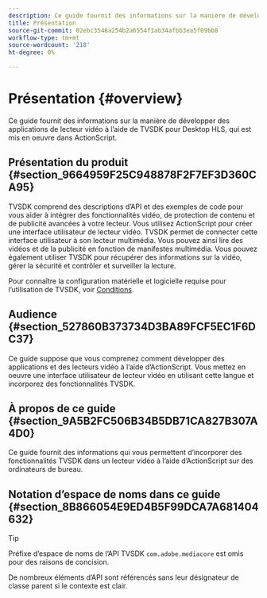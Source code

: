 ```yaml
---
description: Ce guide fournit des informations sur la manière de développer des applications de lecteur vidéo à l’aide de TVSDK pour Desktop HLS, qui est mis en oeuvre dans ActionScript.
title: Présentation
source-git-commit: 02ebc3548a254b2a6554f1ab34afbb3ea5f09bb8
workflow-type: tm+mt
source-wordcount: '218'
ht-degree: 0%

---
```


# Présentation {#overview}

Ce guide fournit des informations sur la manière de développer des applications de lecteur vidéo à l’aide de TVSDK pour Desktop HLS, qui est mis en oeuvre dans ActionScript.

## Présentation du produit {#section_9664959F25C948878F2F7EF3D360CA95}

TVSDK comprend des descriptions d’API et des exemples de code pour vous aider à intégrer des fonctionnalités vidéo, de protection de contenu et de publicité avancées à votre lecteur. Vous utilisez ActionScript pour créer une interface utilisateur de lecteur vidéo. TVSDK permet de connecter cette interface utilisateur à son lecteur multimédia. Vous pouvez ainsi lire des vidéos et de la publicité en fonction de manifestes multimédia. Vous pouvez également utiliser TVSDK pour récupérer des informations sur la vidéo, gérer la sécurité et contrôler et surveiller la lecture.

Pour connaître la configuration matérielle et logicielle requise pour l’utilisation de TVSDK, voir [Conditions](../../c-psdk-dhls-1.4-introduction/overview-prod-audience-guide/requirements/r-psdk-dhls-1.4-requirements-system.md).

## Audience {#section_527860B373734D3BA89FCF5EC1F6DC37}

Ce guide suppose que vous comprenez comment développer des applications et des lecteurs vidéo à l’aide d’ActionScript. Vous mettez en oeuvre une interface utilisateur de lecteur vidéo en utilisant cette langue et incorporez des fonctionnalités TVSDK.

## À propos de ce guide {#section_9A5B2FC506B34B5DB71CA827B307A4D0}

Ce guide fournit des informations qui vous permettent d’incorporer des fonctionnalités TVSDK dans un lecteur vidéo à l’aide d’ActionScript sur des ordinateurs de bureau.

## Notation d’espace de noms dans ce guide {#section_8B866054E9ED4B5F99DCA7A681404632}

>[!TIP]
>
>Préfixe d’espace de noms de l’API TVSDK `com.adobe.mediacore` est omis pour des raisons de concision.
>
>De nombreux éléments d’API sont référencés sans leur désignateur de classe parent si le contexte est clair.
